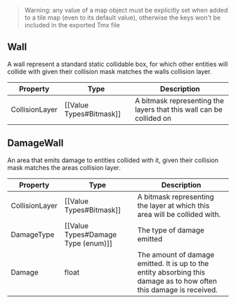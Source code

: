 > Warning: any value of a map object must be explicitly set when added to a tile map (even to its default value), otherwise the keys won't be included in the exported Tmx file
## Wall
A wall represent a standard static collidable box, for which other entities will collide with given their collision mask matches the walls collision layer.

| Property       | Type                    | Description                                                         |
| -------------- | ----------------------- | ------------------------------------------------------------------- |
| CollisionLayer | [[Value Types#Bitmask]] | A bitmask representing the layers that this wall can be collided on |
## DamageWall
An area that emits damage to entities collided with it, given their collision mask matches the areas collision layer. 

| Property       | Type                               | Description                                                                                                         |
| -------------- | ---------------------------------- | ------------------------------------------------------------------------------------------------------------------- |
| CollisionLayer | [[Value Types#Bitmask]]            | A bitmask representing the layer at which this area will be collided with.                                          |
| DamageType     | [[Value Types#Damage Type (enum)]] | The type of damage emitted                                                                                          |
| Damage         | float                              | The amount of damage emitted. It is up to the entity absorbing this damage as to how often this damage is received. |
